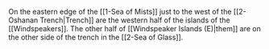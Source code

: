 On the eastern edge of the [[1-Sea of Mists]] just to the west of the [[2-Oshanan Trench|Trench]] are the western half of the islands of the [[Windspeakers]].  The other half of [[Windspeaker Islands (E)|them]] are on the other side of the trench in the [[2-Sea of Glass]].
